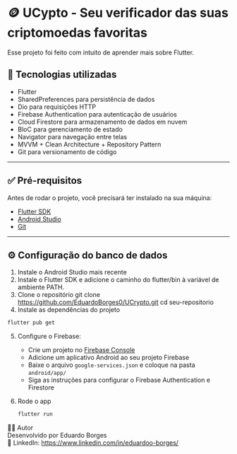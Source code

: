 # 🪙 UCypto - Seu verificador das suas criptomoedas favoritas

Esse projeto foi feito com intuito de aprender mais sobre Flutter.
## 🚀 Tecnologias utilizadas

- Flutter
- SharedPreferences para persistência de dados
- Dio para requisições HTTP
- Firebase Authentication para autenticação de usuários
- Cloud Firestore para armazenamento de dados em nuvem
- BloC para gerenciamento de estado
- Navigator para navegação entre telas
- MVVM + Clean Architecture + Repository Pattern
- Git para versionamento de código

---

## ✅ Pré-requisitos

Antes de rodar o projeto, você precisará ter instalado na sua máquina:

- [Flutter SDK](https://docs.flutter.dev/get-started/install)
- [Android Studio](https://developer.android.com/studio?hl=pt-br)
- [Git](https://git-scm.com/)

---

## ⚙️ Configuração do banco de dados

1. Instale o Android Studio mais recente
2. Instale o Flutter SDK e adicione o caminho do flutter/bin à variável de ambiente PATH.
3. Clone o repositório
   git clone https://github.com/EduardoBorges0/UCrypto.git
   cd seu-repositorio
4. Instale as dependências do projeto
  ```bash
  flutter pub get
  ```
5. Configure o Firebase:
   - Crie um projeto no [Firebase Console](https://console.firebase.google.com/)
   - Adicione um aplicativo Android ao seu projeto Firebase
   - Baixe o arquivo `google-services.json` e coloque na pasta `android/app/`
   - Siga as instruções para configurar o Firebase Authentication e Firestore
   
6. Rode o app
   ```bash
   flutter run
   ```
   
👨‍💻 Autor  </br>
Desenvolvido por Eduardo Borges </br>
🔗 LinkedIn: https://www.linkedin.com/in/eduardoo-borges/